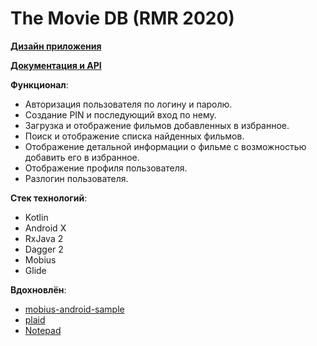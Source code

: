 # The Movie DB (RMR 2020)

[**Дизайн приложения**](https://www.figma.com/file/xmtk3I0RTS0cFYr6hgmI8r/Movie_Android)

[**Документация и API**](https://developers.themoviedb.org/3/getting-started/introduction)

**Функционал**:
* Авторизация пользователя по логину и паролю.
* Создание PIN и последующий вход по нему.
* Загрузка и отображение фильмов добавленных в избранное.
* Поиск и отображение списка найденных фильмов.
* Отображение детальной информации о фильме с возможностью добавить его в избранное.
* Отображение профиля пользователя.
* Разлогин пользователя.

**Стек технологий**:
* Kotlin
* Android X
* RxJava 2 
* Dagger 2
* Mobius
* Glide

**Вдохновлён**:
* [mobius-android-sample](https://github.com/spotify/mobius-android-sample)
* [plaid](https://github.com/android/plaid)
* [Notepad](https://github.com/DEcSENT/Notepad)